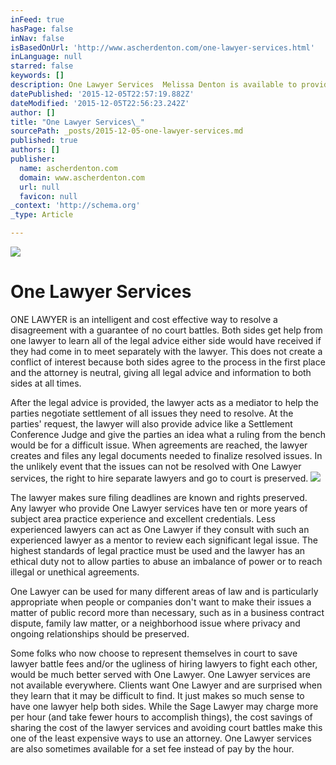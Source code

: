 ```yaml
---
inFeed: true
hasPage: false
inNav: false
isBasedOnUrl: 'http://www.ascherdenton.com/one-lawyer-services.html'
inLanguage: null
starred: false
keywords: []
description: One Lawyer Services  Melissa Denton is available to provide these services where both parties meet with One Lawyer to get the legal advice and have the paperwor
datePublished: '2015-12-05T22:57:19.882Z'
dateModified: '2015-12-05T22:56:23.242Z'
author: []
title: "One Lawyer Services\_"
sourcePath: _posts/2015-12-05-one-lawyer-services.md
published: true
authors: []
publisher:
  name: ascherdenton.com
  domain: www.ascherdenton.com
  url: null
  favicon: null
_context: 'http://schema.org'
_type: Article

---
```

![](https://the-grid-user-content.s3-us-west-2.amazonaws.com/a3072cff-c338-4f2b-8acc-ef66cb9bd3cf.JPG)

# One Lawyer Services 

ONE LAWYER is an intelligent and cost effective way to resolve a disagreement with a guarantee of no court battles. Both sides get help from one lawyer to learn all of the legal advice either side would have received if they had come in to meet separately with the lawyer. This does not create a conflict of interest because both sides agree to the process in the first place and the attorney is neutral, giving all legal advice and information to both sides at all times. 

After the legal advice is provided, the lawyer acts as a mediator to help the parties negotiate settlement of all issues they need to resolve. At the parties' request, the lawyer will also provide advice like a Settlement Conference Judge and give the parties an idea what a ruling from the bench would be for a difficult issue. When agreements are reached, the lawyer creates and files any legal documents needed to finalize resolved issues. In the unlikely event that the issues can not be resolved with One Lawyer services, the right to hire separate lawyers and go to court is preserved. ![](https://the-grid-user-content.s3-us-west-2.amazonaws.com/2865c127-f5b5-4715-a916-b9345126ce9d.jpg)

The lawyer makes sure filing deadlines are known and rights preserved. Any lawyer who provide One Lawyer services have ten or more years of subject area practice experience and excellent credentials. Less experienced lawyers can act as One Lawyer if they consult with such an experienced lawyer as a mentor to review each significant legal issue. The highest standards of legal practice must be used and the lawyer has an ethical duty not to allow parties to abuse an imbalance of power or to reach illegal or unethical agreements.

One Lawyer can be used for many different areas of law and is particularly appropriate when people or companies don't want to make their issues a matter of public record more than necessary, such as in a business contract dispute, family law matter, or a neighborhood issue where privacy and ongoing relationships should be preserved.

Some folks who now choose to represent themselves in court to save lawyer battle fees and/or the ugliness of hiring lawyers to fight each other, would be much better served with One Lawyer. One Lawyer services are not available everywhere. Clients want One Lawyer and are surprised when they learn that it may be difficult to find. It just makes so much sense to have one lawyer help both sides. While the Sage Lawyer may charge more per hour (and take fewer hours to accomplish things), the cost savings of sharing the cost of the lawyer services and avoiding court battles make this one of the least expensive ways to use an attorney. One Lawyer services are also sometimes available for a set fee instead of pay by the hour.